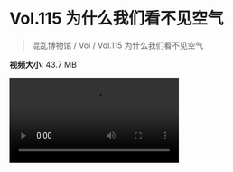 # Vol.115 为什么我们看不见空气

> 混乱博物馆 / Vol / Vol.115 为什么我们看不见空气

**视频大小**: 43.7 MB

<div class="video"><video src="https://file.hsyhx.top/archive/混乱博物馆/Vol/115.mp4" controls preload>🤔 您的浏览器不支持 video 标签</video></div>